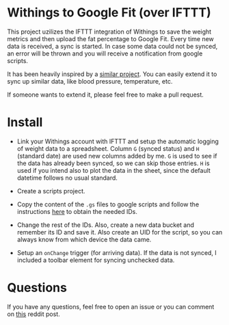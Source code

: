# Withings to Google Fit (over IFTTT)

This project uzilizes the IFTTT integration of Withings to save the weight metrics and then upload the fat percentage to Google Fit. Every time new data is received, a sync is started. In case some data could not be synced, an error will be thrown and you will receive a notification from google scripts.

It has been heavily inspired by a [similar project](https://ithoughthecamewithyou.com/post/export-google-fit-daily-steps-to-a-google-sheet). You can easily extend it to sync up similar data, like blood pressure, temperature, etc.

If someone wants to extend it, please feel free to make a pull request.

# Install

- Link your Withings account with IFTTT and setup the automatic logging of weight data to a spreadsheet. Column `G` (synced status) and `H` (standard date) are used new columns added by me. `G` is used to see if the data has already been synced, so we can skip those entries. `H` is used if you intend also to plot the data in the sheet, since the default datetime follows no usual standard.

- Create a scripts project.

- Copy the content of the `.gs` files to google scripts and follow the instructions [here](https://ithoughthecamewithyou.com/post/export-google-fit-daily-steps-to-a-google-sheet) to obtain the needed IDs.

- Change the rest of the IDs. Also, create a new data bucket and remember its ID and save it. Also create an UID for the script, so you can always know from which device the data came.

- Setup an `onChange` trigger (for arriving data). If the data is not synced, I included a toolbar element for syncing unchecked data.

# Questions
If you have any questions, feel free to open an issue or you can comment on [this](https://www.reddit.com/r/withings/comments/pwhdir/body_not_scanning_body_fat_to_google_fit/) reddit post.
